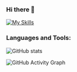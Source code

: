 ### Hi there 👋

<!--
**amaljom/amaljom** is a ✨ _special_ ✨ repository because its `README.md` (this file) appears on your GitHub profile.

Here are some ideas to get you started:

- 🔭 I’m currently working on ...
- 🌱 I’m currently learning ...
- 👯 I’m looking to collaborate on ...
- 🤔 I’m looking for help with ...
- 💬 Ask me about ...
- 📫 How to reach me: ...
- 😄 Pronouns: ...
- ⚡ Fun fact: ...
-->
[![My Skills](https://skills.thijs.gg/icons?i=js,html,css,bootstrap,vue.js,laravel,php)](https://skills.thijs.gg)
<h3 align="left">Languages and Tools:</h3>

![GitHub stats](https://github-readme-stats.vercel.app/api?username=amaljom&show_icons=true)  

![GitHub Activity Graph](https://activity-graph.herokuapp.com/graph?username=amaljom)  
